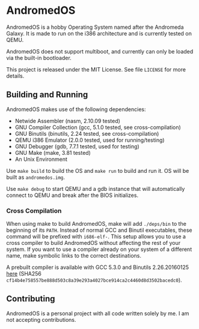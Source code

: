 # AndromedOS

AndromedOS is a hobby Operating System named after the Andromeda Galaxy. It is
made to run on the i386 architecture and is currently tested on QEMU.

AndromedOS does not support multiboot, and currently can only be loaded via
the built-in bootloader.

This project is released under the MIT License. See file `LICENSE` for more
details.

## Building and Running

AndromedOS makes use of the following dependencies:

- Netwide Assembler (nasm, 2.10.09 tested)
- GNU Compiler Collection (gcc, 5.1.0 tested, see cross-compilation)
- GNU Binutils (binutils, 2.24 tested, see cross-compilation)
- QEMU i386 Emulator (2.0.0 tested, used for running/testing)
- GNU Debugger (gdb, 7.7.1 tested, used for testing)
- GNU Make (make, 3.81 tested)
- An Unix Environment

Use `make build` to build the OS and `make run` to build and run it. OS will be
built as `andromedos.img`.

Use `make debug` to start QEMU and a gdb instance that will automatically
connect to QEMU and break after the BIOS initializes.

### Cross Compilation

When using make to build AndromedOS, make will add `./deps/bin` to the beginning
of its `PATH`. Instead of normal GCC and Binutil executables, these command will
be prefixed with `i686-elf-`. This setup allows you to use a cross compiler to
build AndromedOS without affecting the rest of your system. If you want to use a
compiler already on your system of a different name, make symbolic links to the
correct destinations.

A prebuilt compiler is available with GCC 5.3.0 and Binutils 2.26.20160125
[here](https://mega.nz/#!FsICwAQZ!-eJE6F3Rc9E64JLSWaQwU_Wjs6PEOs5prxZKdQzj7JQ)
(SHA256 `cf14b4e758557be888d503c8a39e293a4027bce914ca2c4460d8d3502bacedc0`).

## Contributing

AndromedOS is a personal project with all code written solely by me. I am not
accepting contributions.
